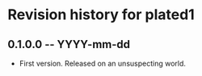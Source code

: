 # Revision history for plated1

## 0.1.0.0 -- YYYY-mm-dd

* First version. Released on an unsuspecting world.
